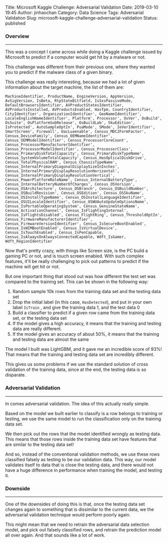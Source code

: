 Title: Microsoft Kaggle Challenge: Adversarial Validation
Date: 2019-03-10 19:45
Author: jinhaochan
Category: Data Science
Tags: Adversarial Validation
Slug: microsoft-kaggle-challenge-adversarial-validation
Status: published

<!-- wp:heading {"level":3} -->

### Overview





------------------------------------------------------------------------



</p>


This was a concept I came across while doing a Kaggle challenge issued by Microsoft to predict if a computer would get hit by a malware or not.





This challenge was different from their previous one, where they wanted you to predict if the malware class of a given binary.





This challenge was really interesting, because we had a lot of given information about the target machine, the list of them are:





`MachineIdentifier, ProductName, EngineVersion, AppVersion, AvSigVersion, IsBeta, RtpStateBitfield, IsSxsPassiveMode, DefaultBrowsersIdentifier, AVProductStatesIdentifier, AVProductsInstalled, AVProductsEnabled, HasTpm, CountryIdentifier, CityIdentifier', OrganizationIdentifier', GeoNameIdentifier', LocaleEnglishNameIdentifier', Platform', Processor', OsVer', OsBuild', OsSuite', OsPlatformSubRelease', OsBuildLab', SkuEdition', IsProtected', AutoSampleOptIn', PuaMode', SMode', IeVerIdentifier', SmartScreen', Firewall', UacLuaenable', Census_MDC2FormFactor', Census_DeviceFamily', Census_OEMNameIdentifier', Census_OEMModelIdentifier', Census_ProcessorCoreCount', Census_ProcessorManufacturerIdentifier', Census_ProcessorModelIdentifier', Census_ProcessorClass', Census_PrimaryDiskTotalCapacity', Census_PrimaryDiskTypeName', Census_SystemVolumeTotalCapacity', Census_HasOpticalDiskDrive', Census_TotalPhysicalRAM', Census_ChassisTypeName', Census_InternalPrimaryDiagonalDisplaySizeInInches', Census_InternalPrimaryDisplayResolutionHorizontal', Census_InternalPrimaryDisplayResolutionVertical', Census_PowerPlatformRoleName', Census_InternalBatteryType', Census_InternalBatteryNumberOfCharges', Census_OSVersion', Census_OSArchitecture', Census_OSBranch', Census_OSBuildNumber', Census_OSBuildRevision', Census_OSEdition', Census_OSSkuName', Census_OSInstallTypeName', Census_OSInstallLanguageIdentifier', Census_OSUILocaleIdentifier', Census_OSWUAutoUpdateOptionsName', Census_IsPortableOperatingSystem', Census_GenuineStateName', Census_ActivationChannel', Census_IsFlightingInternal', Census_IsFlightsDisabled', Census_FlightRing', Census_ThresholdOptIn', Census_FirmwareManufacturerIdentifier', Census_FirmwareVersionIdentifier', Census_IsSecureBootEnabled', Census_IsWIMBootEnabled', Census_IsVirtualDevice', Census_IsTouchEnabled', Census_IsPenCapable, Census_IsAlwaysOnAlwaysConnectedCapable, Wdft_IsGamer, Wdft_RegionIdentifier`





Now that's pretty crazy, with things like Screen size, is the PC build a gaming PC or not, and is touch screen enabled. With such complex features, it'll be really challenging to pick out patterns to predict if the machine will get hit or not.





But one important thing that stood out was how different the test set was compared to the training set. This can be shown in the following way:



<!-- wp:list {"ordered":true} -->

1.  Random sample 10k rows from the training data set and the testing data set
2.  Drop the initial label (in this case, `HasDetected`), and put in your own label `IsTrain` , and give the training data 1, and the test data 0
3.  Build a classifier to predict if a given row came from the training data set, or the testing data set
4.  If the model gives a high accuracy, it means that the training and testing data are really different.
5.  If the model gives an accuracy of about 50%, it means that the training and testing data are almost the same





The model I built was LightGBM, and it gave me an incredible score of 93%! That means that the training and testing data set are incredibly different.





This gives us some problems if we use the standard solution of cross validation of the training data, since at the end, the testing data is so disparate.



<!-- wp:heading {"level":3} -->

### Adversarial Validation





------------------------------------------------------------------------



</p>


In comes adversarial validation. The idea of this actually really simple.





Based on the model we built earlier to classify is a row belongs to training or testing, we use the same model to run the classification only on the training data set.





We then pick out the rows that the model identified wrongly as testing data. This means that those rows inside the training data set have features that are similar to the testing data set!





And so, instead of the conventional validation methods, we use these rows classified falsely as testing to be our validation data. This way, our model validates itself to data that is close the testing data, and there would not have a huge difference in performance when training the model, and testing it.



<!-- wp:heading {"level":3} -->

### Downside





------------------------------------------------------------------------



</p>


One of the downsides of doing this is that, once the testing data set changes again to something that is dissimilar to the current data, we the adversarial validation technique would perform poorly again.





This might mean that we need to retrain the adversarial data selection model, and pick out falsely classified rows, and retrain the prediction model all over again. And that sounds like a lot of work.


